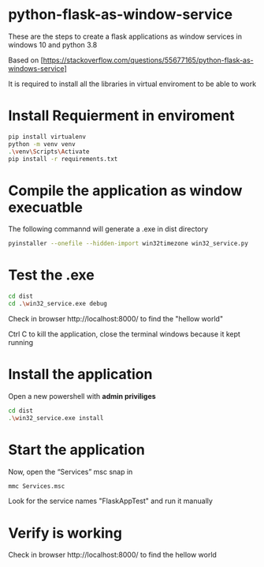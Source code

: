 # python-flask-as-window-service
These are the steps to create a flask applications as window services in windows 10 and python 3.8

Based on [https://stackoverflow.com/questions/55677165/python-flask-as-windows-service]


It is required to install all the libraries in virtual enviroment to be able to work

# Install Requierment in enviroment 
```sh
pip install virtualenv 
python -m venv venv
.\venv\Scripts\Activate
pip install -r requirements.txt
```

# Compile the application as window execuatble
The following commannd will generate a .exe in  dist directory
```sh
pyinstaller --onefile --hidden-import win32timezone win32_service.py
```

# Test the .exe  
```sh
cd dist
cd .\win32_service.exe debug
```

Check in browser http://localhost:8000/ to find the "hellow world" 

Ctrl C to kill the application, close the terminal windows because it kept running

# Install the application
Open a new powershell with **admin priviliges** 
```sh
cd dist
.\win32_service.exe install
```
# Start the application
Now, open the “Services” msc snap in
```sh
mmc Services.msc
```

Look for the service names  "FlaskAppTest" and run it manually

# Verify is working 
Check in browser http://localhost:8000/ to find the hellow world 
